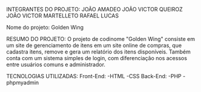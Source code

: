 INTEGRANTES DO PROJETO:
JOÃO AMADEO
JOÃO VICTOR QUEIROZ
JOÃO VICTOR MARTELLETO
RAFAEL LUCAS

Nome do projeto: Golden Wing

RESUMO DO PROJETO:
O projeto de codinome "Golden Wing" consiste em um site de gerenciamento de itens em um site online de compras, que cadastra itens, remove e gera um relatório dos itens disponíveis. Também
conta com um sistema simples de login, com diferenciação nos acessos entre usuários comuns e administrador.

TECNOLOGIAS UTILIZADAS:
        Front-End:
          -HTML
          -CSS
        Back-End:
         -PHP
         -phpmyadmin
         
